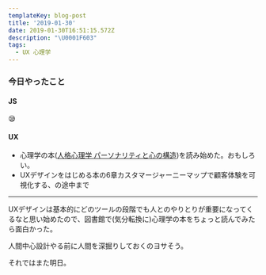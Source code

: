 ```yaml
---
templateKey: blog-post
title: '2019-01-30'
date: 2019-01-30T16:51:15.572Z
description: "\U0001F603"
tags:
  - UX 心理学
---
```

### 今日やったこと
#### JS
😪

#### UX
* 心理学の本([人格心理学 パーソナリティと心の構造](https://www.amazon.co.jp/dp/4309243762))を読み始めた。おもしろい。
* UXデザインをはじめる本の6章カスタマージャーニーマップで顧客体験を可視化する、の途中まで

----
UXデザインは基本的にどのツールの段階でも人とのやりとりが重要になってくるなと思い始めたので、図書館で(気分転換に)心理学の本をちょっと読んでみたら面白かった。

人間中心設計やる前に人間を深掘りしておくのヨサそう。

それではまた明日。
